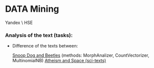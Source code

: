 # DATA Mining
Yandex \ HSE


### Analysis of the text (tasks):
* Difference of the texts between:
     
     [Snoop Dog and Beetles](https://github.com/vasilevskyvitaly/datamining/blob/master/Analisys%20of%20the%20text/Snoop%20Dog%20vs%20Beatles/naive_bayes.MultinomialNB.ipynb) (methods: MorphAnalizer, CountVectorizer, MultinomialNB)
     [Atheism and Space (sci-texts)](https://github.com/vasilevskyvitaly/datamining/blob/master/Analisys%20of%20the%20text/Space%20VS%20Atheism/SVC%2C%20TfidfVectorizer%2C%20GridSearchCV.ipynb)
